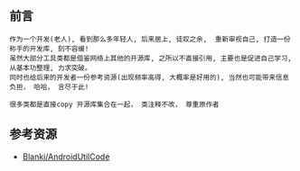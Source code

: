 
## 前言

    作为一个开发(老人), 看到那么多年轻人, 后来居上, 徒叹之余,  重新审视自己, 打造一份称手的开发库, 刻不容缓!
    虽然大部分工具类都是借鉴网络上其他的开源库, 之所以不直接引用, 主要也是促进自己学习, 从基本功整理, 力求突破。
    同时也给后来的开发者一份参考资源(出现频率高得, 大概率是好用的), 当然也可能带来信息负担， 哈哈， 言尽于此!

    很多类都是直接copy 开源库集合在一起， 类注释不改， 尊重原作者

## 参考资源

* [Blankj/AndroidUtilCode](https://github.com/Blankj/AndroidUtilCode)
